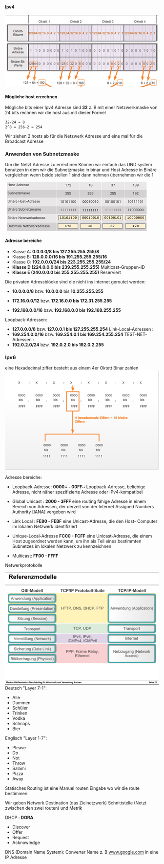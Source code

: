 #### Ipv4

![](./assets/Screenshot%202024-05-12%20190437.png)

#### Mögliche host errechnen 

Mögliche bits einer Ipv4 Adresse sind **32**  z. B mit einer Netzwerkmaske von 24 bits rechnen wir die host aus mit dieser Formel 
```
32-24 = 8
2^8 = 256-2 = 254
```
Wir ziehen 2 hosts ab für die Netzwerk  Adresse und eine mal für die Broadcast Adresse

### Anwenden von Subnetzmaske

Um die Netzt Adresse zu errechnen Können wir einfach das UND system benutzen in dem wir die Subnetzmaske in binar und  Host Adresse in Binäre vergleichen wenn beide stellen 1 sind dann nehmen übernehmen wir die 1

![Test](assets/Screenshot%202024-05-12%20195038.png)

#### Adresse bereiche 

- Klasse A: 
	**0.0.0.0/8 bis 127.255.255.255/8**
- Klasse B:
	**128.0.0.0/16 bis 191.255.255.255/16**
- Klasse C:
	**192.0.0.0/24 bis 223.255.255.255/24**
 - **Klasse D (224.0.0.0 bis 239.255.255.255)**
	 Multicast-Gruppen-ID
- **Klasse E (240.0.0.0 bis 255.255.255.255)**
	Reserviert
	
Die privaten Adressblöcke sind die nicht ins internet geroutet werden:
- **10.0.0.0/8** bzw. **10.0.0.0** bis **10.255.255.255**

-  **172.16.0.0/12** bzw. **172.16.0.0 bis 172.31.255.255**

-  **192.168.0.0/16** bzw. **192.168.0.0 bis 192.168.255.255**

Loopback-Adressen:
- **127.0.0.0/8** bzw. **127.0.0.1 bis 127.255.255.254**
Link-Local-Adressen : 
- **169.254.0.0/16** bzw. **169.254.0.1 bis 169.254.255.254**
TEST-NET-Adressen :
-  **192.0.2.0/24** bzw. **192.0.2.0 bis 192.0.2.255**

### Ipv6

eine Hexadecimal ziffer besteht aus einem 4er Oktett Binar zahlen 
![](./assets/Screenshot%202024-05-12%20201846.png)

Adresse bereiche:
- Loopback-Adresse: **0000:: - 00FF::** 
	Loopback-Adresse, beliebige Adresse, nicht näher spezifizierte
	Adresse oder IPv4-kompatibel

- Global Unicast : **2000 - 3FFF**
	eine routing fähige Adresse in einem
	Bereich von Adressen, der derzeit von der Internet Assigned
	Numbers Authority [IANA] vergeben wird

- Link Local : **FE80 - FEBF** 
	eine Unicast-Adresse, die den Host-
	Computer im lokalen Netzwerk identifiziert

- Unique-Local-Adresse **FC00 - FCFF**
	eine Unicast-Adresse, die einem Host
	zugeordnet werden kann, um ihn als Teil eines bestimmten
	Subnetzes im lokalen Netzwerk zu kennzeichnen

- Multicast: **FF00 - FFFF**

Netwerkprotokolle

![](./assets/Screenshot%202024-05-13%20154333.png)
Deutsch "Layer 7-1":
- Alle
- Dummen 
- Schüler
- Trinken
- Vodka
- Schnaps
- Bier

Englisch "Layer 1-7":
- Please
- Do
- Not
- Throw
- Salami
- Pizza
- Away


Statisches Routing ist eine Manuel routen Eingabe wo wir die route bestimmen

Wir geben Network Destination (das Zielnetzwerk) Schnittstelle (Netzt zwischen den zwei routen) und Metrik

DHCP :
**DORA**
- Discover 
- Offer
- Request
- Acknowledge

DNS (Domain Name System):
Converter Name z. B www.google.com in eine IP Adresse
